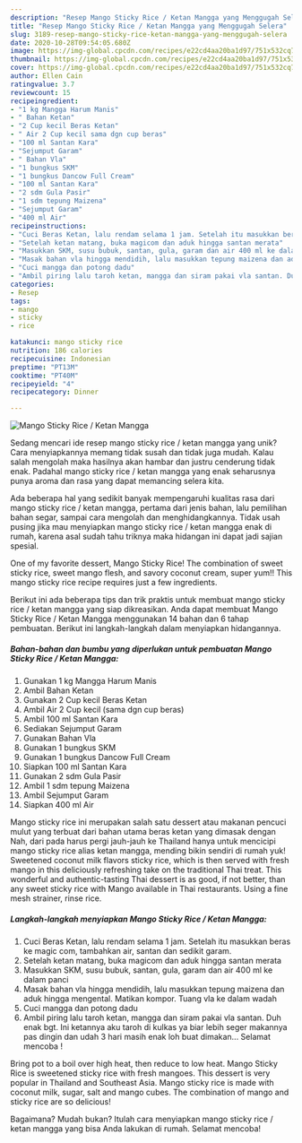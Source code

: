```yaml
---
description: "Resep Mango Sticky Rice / Ketan Mangga yang Menggugah Selera"
title: "Resep Mango Sticky Rice / Ketan Mangga yang Menggugah Selera"
slug: 3189-resep-mango-sticky-rice-ketan-mangga-yang-menggugah-selera
date: 2020-10-28T09:54:05.680Z
image: https://img-global.cpcdn.com/recipes/e22cd4aa20ba1d97/751x532cq70/mango-sticky-rice-ketan-mangga-foto-resep-utama.jpg
thumbnail: https://img-global.cpcdn.com/recipes/e22cd4aa20ba1d97/751x532cq70/mango-sticky-rice-ketan-mangga-foto-resep-utama.jpg
cover: https://img-global.cpcdn.com/recipes/e22cd4aa20ba1d97/751x532cq70/mango-sticky-rice-ketan-mangga-foto-resep-utama.jpg
author: Ellen Cain
ratingvalue: 3.7
reviewcount: 15
recipeingredient:
- "1 kg Mangga Harum Manis"
- " Bahan Ketan"
- "2 Cup kecil Beras Ketan"
- " Air 2 Cup kecil sama dgn cup beras"
- "100 ml Santan Kara"
- "Sejumput Garam"
- " Bahan Vla"
- "1 bungkus SKM"
- "1 bungkus Dancow Full Cream"
- "100 ml Santan Kara"
- "2 sdm Gula Pasir"
- "1 sdm tepung Maizena"
- "Sejumput Garam"
- "400 ml Air"
recipeinstructions:
- "Cuci Beras Ketan, lalu rendam selama 1 jam. Setelah itu masukkan beras ke magic com, tambahkan air, santan dan sedikit garam."
- "Setelah ketan matang, buka magicom dan aduk hingga santan merata"
- "Masukkan SKM, susu bubuk, santan, gula, garam dan air 400 ml ke dalam panci"
- "Masak bahan vla hingga mendidih, lalu masukkan tepung maizena dan aduk hingga mengental. Matikan kompor. Tuang vla ke dalam wadah"
- "Cuci mangga dan potong dadu"
- "Ambil piring lalu taroh ketan, mangga dan siram pakai vla santan. Duh enak bgt. Ini ketannya aku taroh di kulkas ya biar lebih seger makannya pas dingin dan udah 3 hari masih enak loh buat dimakan... Selamat mencoba !"
categories:
- Resep
tags:
- mango
- sticky
- rice

katakunci: mango sticky rice 
nutrition: 186 calories
recipecuisine: Indonesian
preptime: "PT13M"
cooktime: "PT40M"
recipeyield: "4"
recipecategory: Dinner

---
```



![Mango Sticky Rice / Ketan Mangga](https://img-global.cpcdn.com/recipes/e22cd4aa20ba1d97/751x532cq70/mango-sticky-rice-ketan-mangga-foto-resep-utama.jpg)

Sedang mencari ide resep mango sticky rice / ketan mangga yang unik? Cara menyiapkannya memang tidak susah dan tidak juga mudah. Kalau salah mengolah maka hasilnya akan hambar dan justru cenderung tidak enak. Padahal mango sticky rice / ketan mangga yang enak seharusnya punya aroma dan rasa yang dapat memancing selera kita.

Ada beberapa hal yang sedikit banyak mempengaruhi kualitas rasa dari mango sticky rice / ketan mangga, pertama dari jenis bahan, lalu pemilihan bahan segar, sampai cara mengolah dan menghidangkannya. Tidak usah pusing jika mau menyiapkan mango sticky rice / ketan mangga enak di rumah, karena asal sudah tahu triknya maka hidangan ini dapat jadi sajian spesial.

One of my favorite dessert, Mango Sticky Rice! The combination of sweet sticky rice, sweet mango flesh, and savory coconut cream, super yum!! This mango sticky rice recipe requires just a few ingredients.


Berikut ini ada beberapa tips dan trik praktis untuk membuat mango sticky rice / ketan mangga yang siap dikreasikan. Anda dapat membuat Mango Sticky Rice / Ketan Mangga menggunakan 14 bahan dan 6 tahap pembuatan. Berikut ini langkah-langkah dalam menyiapkan hidangannya.

<!--inarticleads1-->

##### Bahan-bahan dan bumbu yang diperlukan untuk pembuatan Mango Sticky Rice / Ketan Mangga:

1. Gunakan 1 kg Mangga Harum Manis
1. Ambil  Bahan Ketan
1. Gunakan 2 Cup kecil Beras Ketan
1. Ambil  Air 2 Cup kecil (sama dgn cup beras)
1. Ambil 100 ml Santan Kara
1. Sediakan Sejumput Garam
1. Gunakan  Bahan Vla
1. Gunakan 1 bungkus SKM
1. Gunakan 1 bungkus Dancow Full Cream
1. Siapkan 100 ml Santan Kara
1. Gunakan 2 sdm Gula Pasir
1. Ambil 1 sdm tepung Maizena
1. Ambil Sejumput Garam
1. Siapkan 400 ml Air


Mango sticky rice ini merupakan salah satu dessert atau makanan pencuci mulut yang terbuat dari bahan utama beras ketan yang dimasak dengan Nah, dari pada harus pergi jauh-jauh ke Thailand hanya untuk mencicipi mango sticky rice alias ketan mangga, mending bikin sendiri di rumah yuk! Sweetened coconut milk flavors sticky rice, which is then served with fresh mango in this deliciously refreshing take on the traditional Thai treat. This wonderful and authentic-tasting Thai dessert is as good, if not better, than any sweet sticky rice with Mango available in Thai restaurants. Using a fine mesh strainer, rinse rice. 

<!--inarticleads2-->

##### Langkah-langkah menyiapkan Mango Sticky Rice / Ketan Mangga:

1. Cuci Beras Ketan, lalu rendam selama 1 jam. Setelah itu masukkan beras ke magic com, tambahkan air, santan dan sedikit garam.
1. Setelah ketan matang, buka magicom dan aduk hingga santan merata
1. Masukkan SKM, susu bubuk, santan, gula, garam dan air 400 ml ke dalam panci
1. Masak bahan vla hingga mendidih, lalu masukkan tepung maizena dan aduk hingga mengental. Matikan kompor. Tuang vla ke dalam wadah
1. Cuci mangga dan potong dadu
1. Ambil piring lalu taroh ketan, mangga dan siram pakai vla santan. Duh enak bgt. Ini ketannya aku taroh di kulkas ya biar lebih seger makannya pas dingin dan udah 3 hari masih enak loh buat dimakan... Selamat mencoba !


Bring pot to a boil over high heat, then reduce to low heat. Mango Sticky Rice is sweetened sticky rice with fresh mangoes. This dessert is very popular in Thailand and Southeast Asia. Mango sticky rice is made with coconut milk, sugar, salt and mango cubes. The combination of mango and sticky rice are so delicious! 

Bagaimana? Mudah bukan? Itulah cara menyiapkan mango sticky rice / ketan mangga yang bisa Anda lakukan di rumah. Selamat mencoba!
